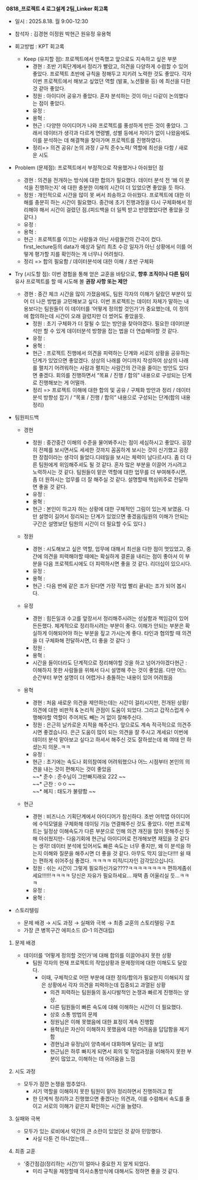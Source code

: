 **0818\_프로젝트 4 로그설계 2팀\_Linker 회고록**  
 

* 일시 : 2025.8.18. 월 9:00-12:30  
* 참석자 : 김경현 이정원 박현근 원유정 유용혁   
* 회고방법 : KPT 회고록   
  * Keep (유지할 점): 프로젝트에서 만족했고 앞으로도 지속하고 싶은 부분  
    * 경현 : 초반 기획단계에서 정리가 빨랐고, 의견을 다양하게 수렴할 수 있어 좋았다.  프로젝트 초반에 규칙을 정해두고 지키려 노력한 것도 좋았다. 각자 이번 프로젝트에서 해보고 싶었던 역할 (발표, 노션활용 등) 에 최선을 다한 것 같아 좋았다.   
    * 정원 : 아이디어 공유가 좋았다. 혼자 분석하는 것이 아닌 다같이 논의했다는 점이 좋았다.  
    * 유정 :   
    * 용혁 :   
    * 현근 : 다양한 아이디어가 나와 프로젝트를 풍성하게 만든 것이 좋았다. 그래서 데이터가 생각과 다르게 연령별, 성별 등에서 차이가 없이 나왔음에도 이를 분석하는 데 해결책을 찾아가며 프로젝트를 진행하였다.   
    * 정리=\> 의견 공유/ 논의 과정 / 규칙 준수노력/ 역할에 최선을 다함 / 새로운 시도

     

* Problem (문제점): 프로젝트에서 부정적으로 작용했거나 아쉬웠던 점  
  * 경현 : 의견을 전개하는 방식에 대한 합의가 필요했다. 데이터 분석 전 ‘왜 이 분석을 진행하는지’ 에 대한 충분한 이해의 시간이 더 있었으면 좋았을 듯 하다.   
  * 정원 : 개인적으로 시간을 많이 못 써서 죄송하고 아쉬웠다. 프로젝트에 대한 이해를 충분히 하는 시간이 필요했다. 중간에 초기 진행과정을 다시 구체화해서 정리해야 해서 시간이 걸렸던 점.(피드백을 더 일찍 받고 반영했었다면 좋았을 것 같다.)  
  * 유정 :   
  * 용혁 :   
  * 현근 : 프로젝트를 이끄는 사람들과 아닌 사람들간의 간극이 컸다. first\_lecture등의 data가 예상과 달리 최초 수강 일자가 아닌 상황에서 이를 어떻게 평가할 지를 확인하는 게 너무나 어려웠다.  
  * 정리 \=\> 합의 필요함 / 데이터분석에 대한 이해 / 초반 구체화

 

* Try (시도할 점): 이번 경험을 통해 얻은 교훈을 바탕으로, **향후 조직이나 다른 팀이** 유사 프로젝트를 할 때 시도해 볼 **권장 사항 또는 제안**  
  * 경현 :  중간 체크 시간을 많이 가졌음에도, 팀원 각자의 이해가 달랐던 부분이 있어 더 나은 방법을 고민해보고 싶다.  이번 프로젝트는 데이터 자체가 말하는 내용보다는 팀원들이 이 데이터를 ‘어떻게 정의할 것인가’가 중요했는데, 이 정의에 합의하는데 시간이 오래 걸렸지만 더 썼어도 좋았을듯.   
    * 정원 : 초기 구체화가 더 잘될 수 있는 방안을 찾아야겠다. 필요한 데이터분석만 할 수 있게 데이터분석 방향을 잡는 법을 더 연습해야할 것 같다.  
    * 유정 :   
    * 용혁 :   
    * 현근 : 프로젝트 진행에서 의견을 피력하는 단계와 서로의 상황을 공유하는 단계가 있었으면 좋았겠다. 상상의 나래를 어디까지 작성하여 상상의 나래를 펼치기 어려워하는 사람과 펼치는 사람간의 간극을 줄이는 방안도 있다면 좋겠다. 회의를 진행하면서 “목표 / 진행 / 합의” 내용으로 구성되는 단계로 진행해보는 게 어떨까.  
    * 정리 \=\> 프로젝트 이해에 대한 합의 및 공유 / 구체화 방안과 정리 / 데이터분석 방향성 잡기 / “목표 / 진행 / 합의” 내용으로 구성되는 단계(합의 내용 정리)


* 팀원피드백   
  * 경현  
    * 정원 : 중간중간 이해의 수준을 물어봐주시는 점이 세심하시고 좋았다. 굉장히 전체를 보시면서도 세세한 것까지 꼼꼼하게 보시는 것이 신기했고 굉장한 장점이라는 생각이 들었다.디테일을 보시는 체력이 남다르시다. 좀 더 다른 팀원에게 위임해주셔도 될 것 같다. 혼자 많은 부분을 이끌어 가시려고 노력하시는 것 같다. 팀원들이 맡은 역할에 대한 업무를 더 부여해주시면, 좀 더 원하시는 업무를 더 잘 해주실 것 같다. 설명할때 핵심위주로 전달하면 좋을 것 같다.   
    * 유정 :   
    * 용혁 :   
    * 현근 : 본인이 하고자 하는 상황에 대한 구체적인 그림이 있는게 보였음. 다만 설명이 길어서 정리되는 단계가 있었으면 좋겠음(팀원의 이해가 안되는 구간은 설명보단 팀원의 시간이 더 필요할 수도 있다.)   
  * 정원   
    * 경현 : 시도해보고 싶은 역할, 업무에 대해서 최선을 다한 점이 멋있었고, 중간에 의견을 피력해야할 때에는 확실하게 결론을 내리는 점이 좋아서 이 부분을 다음 프로젝트시에도 더 피력하시면 좋을 것 같다. 리더십이 있으시다.   
    * 유정 :   
    * 용혁 :   
    * 현근 : 다음 번에 같은 조가 된다면 가장 작업 빨리 끝내는 조가 되어 봅시다.    
  * 유정   
    * 경현 : 힘든일과 수고를 앞장서서 정리해주시려는 성실함과 책임감이 있어 든든했다. 체계적으로 정리하시려는 부분이 좋다. 이해가 안되는 부분은 확실하게 이해되어야 하는 부분을 짚고 가시는게 좋다. 타인과 협의할 때 의견을 더 구체화해 전달하시면, 더 좋을 것 같다 :)   
    * 정원 :   
    * 용혁 :   
    * 시간을 들이더라도 단계적으로 정리해야할 것을 하고 넘어가야겠다현근 : 이해하지 못한 사람들을 위해서 다시 설명해 주는 것이 좋았음. 다만 어느 순간부터 부연 설명이 더 어렵거나 충돌하는 내용이 있어 어려웠음   
  * 용혁   
    * 경현 : 처음 새로운 의견을 제안하는데는 시간이 걸리시지만, 전개된 상황/의견에 대한 비판적 & 논리적 관점이 도움이 되었다. 그리고 갑작스럽게 수행해야할 역할이 주어져도 빼는 거 없이 잘해주신다.   
    * 정원 : 은근히 날카로운 지적을 해주신다. 앞으로도 계속 적극적으로 의견주시면 좋겠습니다. 은근 도움이 많이 되는 의견을 잘 주시고 계세요\! 이번에 데이터 분석 맡아보고 싶다고 하셔서 해주신 것도 잘하셨는데 왜 여태 안 하셨는지 의문..ㅋㅋ  
    * 유정 :   
    * 현근 : 초기에는 속도나 회의참여에 어려워했으나 어느 시점부터 본인의 의견을 내는 것이 편해지는 것이 좋았음   
    ~~* 준수 : 준수님이 그만빠지래요 222 ~~<br>
    ~~* 근찬 : ㅇㅇ  ~~ <br>
    ~~* 혜지 : 태도가 불량함  ~~<br>
        
  * 현근   
    * 경현 : 비즈니스 기획단계에서 아이디어가 참신하다. 초반 어학앱 아이디어에 수익모델을 구체화해 데이팅 기능 연결해주신 것도 좋았다. 이번 프로젝트는 일정상 이해속도가 다른 부분으로 인해 의견 개진을 많이 못해주신 듯해 아쉬웠지만-  다음기회에 현근님 아이디어로 전개해보면 재밌을 것 같다는 생각\! 데이터 분석에 있어서도 빠른 속도는 너무 좋지만, 왜 이 분석을 하는지 이해와 질문을 해주시면 더 좋을 것 같다. 아무도 막지 않는다\!\!\!\! 쉴 때는 편하게 쉬어주심 좋겠다. ㅋㅋㅋㅋ 미적/디자인 감각있으십니다.   
    * 정원 : 쉬는 시간이 그렇게 필요하신가요????ㅋㅋㅋㅋㅋㅋㅋㅋ 편하게좀쉬세요\!\!\!\!\!\!ㅋㅋㅋㅋ  당신은 자유가 필요하세요… 재택 좀 어울리실 듯…ㅋㅋㅋ  
    * 유정 :   
    * 용혁 : 

* 스토리텔링   
  * 문제 배경 → 시도 과정 → 실패와 극복 → 최종 교훈의 스토리텔링 구조  
  * 가장 큰 병목구간 에피소드 (D-1 의견대립)     
1) 문제 배경  
   * 데이터를 ‘어떻게 정의할 것인가’에 대해 합의를 이끌어내지 못한 상황  
     * 팀원 각자의 현재 프로젝트의 작업상황과 문제정의에 대한 이해도도 달랐다.   
       * 이때, 구체적으로 어떤 부분에 대한 정의/합의가 필요한지 이해되지 않은 상황에서 각자 의견을 피력하는데 집중되고 과열된 상황  
         * 의견 피력하는 팀원들의 동시다발적인 논쟁과 빠르게 진행하는 양상.  
         * 다른 팀원들이 빠른 속도에 대해 이해하는 시간이 더 필요했다.   
         * 상호 소통 방법의 문제   
         * 정원님은 이해 못했음에 대한 표정이 계속 진행함  
         * 용혁님은 자신이 이해하지 못했음에 대한 어려움을 답답함을 제기함  
         * 경현님과 유정님이 양측에서 대화하며 달리는 걸 보임  
         * 현근님은 하루 빠지게 되면서 회의 및 작업과정을 이해하지 못한 부분이 많았고, 이해하는 데 어려움을 느낌  
2) 시도 과정  
   * 모두가 잠깐 논쟁을 멈추었다.   
     * 서기 역할을 이해하지 못한 팀원이 맡아 정리하면서 진행하려고 함  
     * 한 단계씩 정리하고 진행했으면 좋겠다는 의견과, 이를 수렴해서 속도를 줄이고 서로의 이해가 같은지 확인하는 시간을 늘렸다. 

     

3) 실패와 극복  
   * 모두가 있는 로비에서 약간의 큰 소란이 있었던 것 같아 민망했다.   
     * 사실 다툰 건 아니었는데… 

4) 최종 교훈  
   * ‘중간점검(정리하는 시간)’이 얼마나 중요한 지 알게 되었다.  
     * 미리 규칙을 제정할때 의사소통방식에 대해서도 정하면 좋을 것 같다.